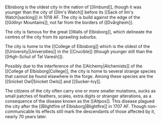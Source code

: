 Elbisborg is the oldest city in the nation of [[Ilmbund]], though it was younger than the city of [[Ilm's Watch]] before its [[Sack of Ilm's Watch|sacking]] in 1018 AF. The city is build against the edge of the [[Göllnyr Mountains]], not far from the borders of [[Dvårgheim]].

The city is famous for the great [[Walls of Elbisborg]], which delineate the centres of the city from its sprawling suburbs.

The city is home to the [[College of Elbisborg]] which is the oldest of the [[University|Universities]] in the [[Crucible]] (though younger still than the [[High-Schul of Tel Varesh]]). 

Possibly due to the interference of the [[Alchemy|Alchemists]] of the [[College of Elbisborg|College]], the city is home to several strange species that cannot be found elsewhere in the forge. Among these species are the [[Snicket Owl|Snicket Owls]] and [[Sucker-Ivy]].

The citizens of the city often carry one or more smaller mutations, sucks as small patches of feathers, scales, extra digits or stranger alterations, as a consequence of the disease known as the [[Altpox]]. This disease plagued the city after the [[Blightfire of Elbisborg|Blightfire]] in 1707 AF. Though non-communicable Its effects still mark the descendants of those affected by it, nearly 70 years later.